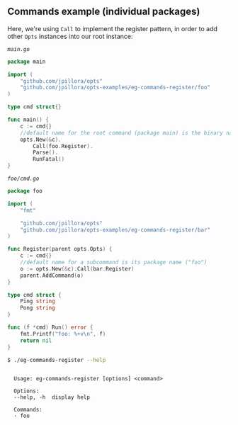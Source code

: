## Commands example (individual packages)

Here, we're using `Call` to implement the register pattern, in order to add other `Opts` instances into our root instance:

_`main.go`_

<!--tmpl,code=go:cat main.go -->
``` go 
package main

import (
	"github.com/jpillora/opts"
	"github.com/jpillora/opts-examples/eg-commands-register/foo"
)

type cmd struct{}

func main() {
	c := cmd{}
	//default name for the root command (package main) is the binary name
	opts.New(&c).
		Call(foo.Register).
		Parse().
		RunFatal()
}
```
<!--/tmpl-->

_`foo/cmd.go`_

<!--tmpl,code=go:cat foo/cmd.go -->
``` go 
package foo

import (
	"fmt"

	"github.com/jpillora/opts"
	"github.com/jpillora/opts-examples/eg-commands-register/bar"
)

func Register(parent opts.Opts) {
	c := cmd{}
	//default name for a subcommand is its package name ("foo")
	o := opts.New(&c).Call(bar.Register)
	parent.AddCommand(o)
}

type cmd struct {
	Ping string
	Pong string
}

func (f *cmd) Run() error {
	fmt.Printf("foo: %+v\n", f)
	return nil
}
```
<!--/tmpl-->

```sh
$ ./eg-commands-register --help
```

<!--tmpl,code=plain:go build -o eg-commands-register && ./eg-commands-register --help ; rm eg-commands-register -->
``` plain 

  Usage: eg-commands-register [options] <command>

  Options:
  --help, -h  display help

  Commands:
  · foo

```
<!--/tmpl-->
